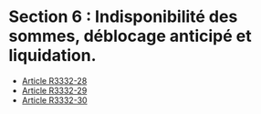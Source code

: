 #  Section 6 : Indisponibilité des sommes, déblocage anticipé et liquidation.

* [Article R3332-28](./LEGIARTI000020464946.md)
* [Article R3332-29](./LEGIARTI000018533090.md)
* [Article R3332-30](./LEGIARTI000018533088.md)
